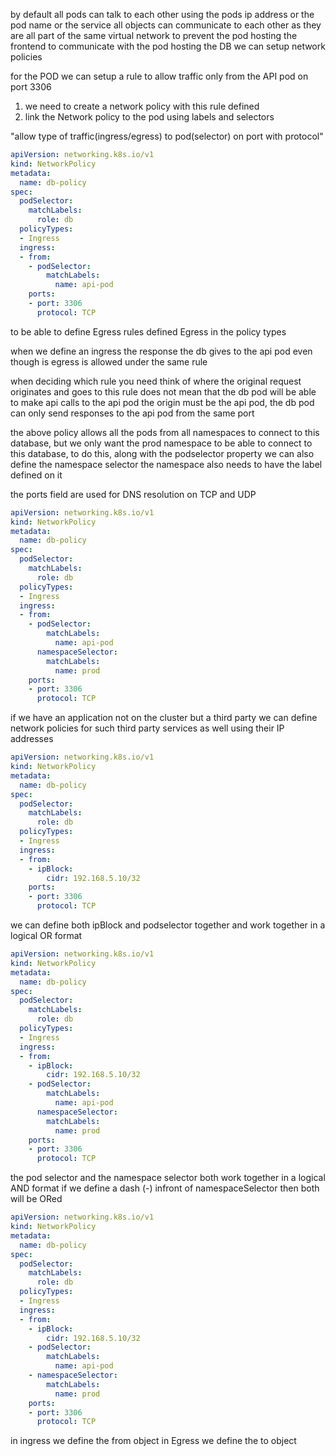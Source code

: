 by default all pods can talk to each other using the pods ip address or the pod name or the service 
all objects can communicate to each other as they are all part of the same virtual network
to prevent the pod hosting the frontend to communicate with the pod hosting the DB we can setup network policies

for the POD we can setup a rule to allow traffic only from the API pod on port 3306
1. we need to create a network policy with this rule defined
2. link the Network policy to the pod using labels and selectors

"allow type of traffic(ingress/egress) to pod(selector) on port with protocol"

```yml
apiVersion: networking.k8s.io/v1
kind: NetworkPolicy
metadata: 
  name: db-policy
spec: 
  podSelector: 
    matchLabels:
      role: db
  policyTypes:
  - Ingress
  ingress:
  - from: 
    - podSelector:
        matchLabels:
          name: api-pod
    ports:
    - port: 3306
      protocol: TCP
```

to be able to define Egress rules defined Egress in the policy types

when we define an ingress the response the db gives to the api pod even though is egress is allowed under the same rule

when deciding which rule you need think of where the original request originates and goes to
this rule does not mean that the db pod will be able to make api calls to the api pod
the origin must be the api pod, the db pod can only send responses to the api pod from the same port

the above policy allows all the pods from all namespaces to connect to this database, but we only want the prod namespace to be able to connect to this database, to do this, along with the podselector property we can also define the namespace selector
the namespace also needs to have the label defined on it

the ports field are used for DNS resolution on TCP and UDP

```yml
apiVersion: networking.k8s.io/v1
kind: NetworkPolicy
metadata: 
  name: db-policy
spec: 
  podSelector: 
    matchLabels:
      role: db
  policyTypes:
  - Ingress
  ingress:
  - from: 
    - podSelector:
        matchLabels:
          name: api-pod
      namespaceSelector: 
        matchLabels:
          name: prod
    ports:
    - port: 3306
      protocol: TCP
```

if we have an application not on the cluster but a third party we can define network policies for such third party services as well using their IP addresses
```yml
apiVersion: networking.k8s.io/v1
kind: NetworkPolicy
metadata: 
  name: db-policy
spec: 
  podSelector: 
    matchLabels:
      role: db
  policyTypes:
  - Ingress
  ingress:
  - from: 
    - ipBlock: 
        cidr: 192.168.5.10/32
    ports:
    - port: 3306
      protocol: TCP
```

we can define both ipBlock and podselector together and work together in a logical OR format
```yml
apiVersion: networking.k8s.io/v1
kind: NetworkPolicy
metadata: 
  name: db-policy
spec: 
  podSelector: 
    matchLabels:
      role: db
  policyTypes:
  - Ingress
  ingress:
  - from: 
    - ipBlock: 
        cidr: 192.168.5.10/32
    - podSelector:
        matchLabels:
          name: api-pod
      namespaceSelector: 
        matchLabels:
          name: prod
    ports:
    - port: 3306
      protocol: TCP
```

the pod selector and the namespace selector both work together in a logical AND format
if we define a dash (-) infront of namespaceSelector then both will be ORed
```yml
apiVersion: networking.k8s.io/v1
kind: NetworkPolicy
metadata: 
  name: db-policy
spec: 
  podSelector: 
    matchLabels:
      role: db
  policyTypes:
  - Ingress
  ingress:
  - from: 
    - ipBlock: 
        cidr: 192.168.5.10/32
    - podSelector:
        matchLabels:
          name: api-pod
    - namespaceSelector: 
        matchLabels:
          name: prod
    ports:
    - port: 3306
      protocol: TCP
```

in ingress we define the from object in Egress we define the to object

